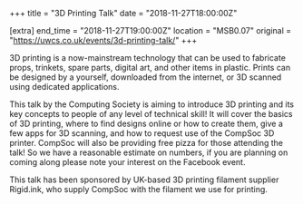 +++
title = "3D Printing Talk"
date = "2018-11-27T18:00:00Z"

[extra]
end_time = "2018-11-27T19:00:00Z"
location = "MSB0.07"
original = "https://uwcs.co.uk/events/3d-printing-talk/"
+++

3D printing is a now-mainstream technology that can be used to fabricate props, trinkets, spare parts, digital art, and other items in plastic. Prints can be designed by a yourself, downloaded from the internet, or 3D scanned using dedicated applications.  

  
This talk by the Computing Society is aiming to introduce 3D printing and its key concepts to people of any level of technical skill\! It will cover the basics of 3D printing, where to find designs online or how to create them, give a few apps for 3D scanning, and how to request use of the CompSoc 3D printer. CompSoc will also be providing free pizza for those attending the talk\! So we have a reasonable estimate on numbers, if you are planning on coming along please note your interest on the Facebook event.

  
This talk has been sponsored by UK-based 3D printing filament supplier Rigid.ink, who supply CompSoc with the filament we use for printing.

